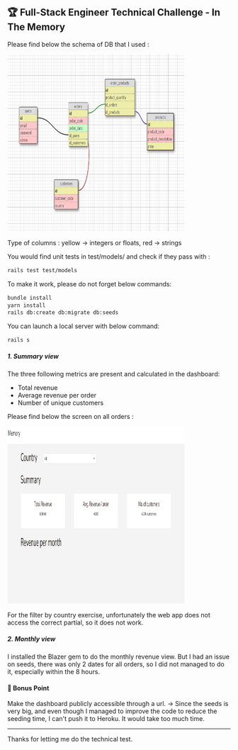 ## 🏆 Full-Stack Engineer Technical Challenge - In The Memory

Please find below the schema of DB that I used :

<img src="https://github.com/JadeCathleen/memory-test/blob/master/app/assets/images/memory-test-schema-db.png?raw=true" width="400" height="400" />

Type of columns : yellow -> integers or floats, red -> strings

You would find unit tests in test/models/ and check if they pass with :
```bash
rails test test/models
```

To make it work, please do not forget below commands:
```bash
bundle install
yarn install
rails db:create db:migrate db:seeds
```

You can launch a local server with below command:
```bash
rails s
```

##### 1. Summary view

The three following metrics are present and calculated in the dashboard:
- Total revenue
- Average revenue per order
- Number of unique customers

Please find below the screen on all orders :

<img src="https://github.com/JadeCathleen/memory-test/blob/master/app/assets/images/memory-test-screen.png?raw=true" width="400" height="400" />

For the filter by country exercise, unfortunately the web app does not access the correct partial, so it does not work.

##### 2. Monthly view

I installed the Blazer gem to do the monthly revenue view. But I had an issue on seeds, there was only 2 dates for all orders, so I did not managed to do it, especially within the 8 hours.

#### 🎁 Bonus Point

Make the dashboard publicly accessible through a url.
-> Since the seeds is very big, and even though I managed to improve the code to reduce the seeding time, I can't push it to Heroku. It would take too much time.

---
Thanks for letting me do the technical test.
